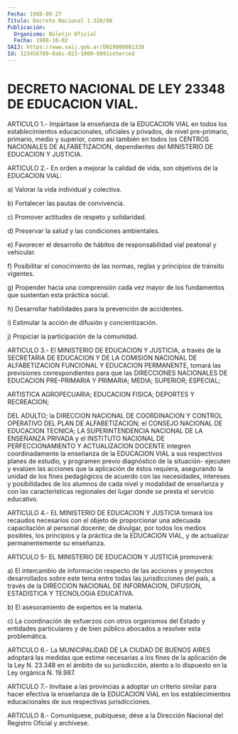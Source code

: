 ```yaml
---
Fecha: 1988-09-27
Título: Decreto Nacional 1.320/88
Publicación:
  Organismo: Boletín Oficial
  Fecha: 1988-10-02
SAIJ: https://www.saij.gob.ar/DN19880001320
Id: 123456789-0abc-023-1000-8891soterced
---
```

# DECRETO NACIONAL DE LEY 23348 DE EDUCACION VIAL.

<a id="1"></a>
ARTICULO  1.-  Impártase  la enseñanza de la EDUCACION VIAL en todos los establecimientos educacionales,  oficiales y privados, de nivel pre-primario, primario, medio y superior,  como  así  también en  todos  los  CENTROS  NACIONALES DE ALFABETIZACION, dependientes del MINISTERIO DE EDUCACION Y JUSTICIA.

<a id="2"></a>
ARTICULO  2.-  En  orden  a  mejorar  la  calidad de vida, son objetivos de la EDUCACION VIAL:

a) Valorar la vida individual y colectiva.

b) Fortalecer las pautas de convivencia.

c) Promover actitudes de respeto y solidaridad.

d)  Preservar  la  salud  y  las  condiciones  ambientales.

e)  Favorecer  el  desarrollo  de  hábitos  de responsabilidad vial peatonal y vehicular.

f) Posibilitar el conocimiento de las normas,  reglas  y principios de tránsito vigentes.

g)    Propender  hacia  una  comprensión  cada  vez  mayor  de  los fundamentos que sustentan esta práctica social.

h) Desarrollar  habilidades  para la prevención de accidentes.

i)  Estimular  la  acción  de  difusión   y  concientización.

j) Propiciar la participación de la comunidad.

<a id="3"></a>
ARTICULO 3.- El MINISTERIO DE EDUCACION Y JUSTICIA, a través de la SECRETARIA DE EDUCACION Y DE LA COMISION NACIONAL DE ALFABETIZACION    FUNCIONAL  Y  EDUCACION  PERMANENTE,  tomará  las previsiones correspondientes  para  que  las DIRECCIONES NACIONALES DE  EDUCACION PRE-PRIMARIA Y PRIMARIA; MEDIA;  SUPERIOR;  ESPECIAL;

ARTISTICA  AGROPECUARIA;  EDUCACION  FISICA; DEPORTES Y RECREACION;

DEL  ADULTO;  la  DIRECCION  NACIONAL  DE  COORDINACION  Y  CONTROL OPERATIVO  DEL  PLAN  DE  ALFABETIZACION;  el CONSEJO  NACIONAL  DE EDUCACION  TECNICA; LA SUPERINTENDENCIA NACIONAL  DE  LA  ENSEÑANZA PRIVADA y el INSTITUTO NACIONAL DE PERFECCIONAMIENTO Y ACTUALIZACION  DOCENTE  integren coordinadamente la enseñanza de la EDUCACION VIAL a sus respectivos  planes  de  estudio, y programen previo  diagnóstico  de  la  situación-  ejecuten  y   evalúen  las acciones que la aplicación de éstos requiera, asegurando  la unidad de  los fines pedagógicos de acuerdo con las necesidades, intereses y posibilidades  de  los  alumnos  de  cada  nivel  y  modalidad de enseñanza y con las características regionales del lugar  donde  se presta el servicio educativo.

<a id="4"></a>
ARTICULO  4.- EL MINISTERIO DE EDUCACION Y JUSTICIA tomará los recaudos necesarios  con  el  objeto  de  proporcionar una adecuada capacitación  al  personal  docente;  de divulgar,  por  todos  los medios  posibles,  los  principios y la práctica  de  la  EDUCACION VIAL, y de actualizar permanentemente su enseñanza.

<a id="5"></a>
ARTICULO  5-  EL MINISTERIO DE EDUCACION Y JUSTICIA promoverá:

a)  El  intercambio de  información  respecto  de  las  acciones  y proyectos desarrollados sobre este tema entre todas las jurisdicciones  del  país,  a  través  de  la DIRECCION NACIONAL DE INFORMACION,  DIFUSION,  ESTADISTICA Y TECNOLOGIA  EDUCATIVA.

b) El asesoramiento de expertos en la materia.

c) La coordinación de esfuerzos  con  otros organismos del Estado y entidades particulares y de bien público  abocados  a resolver esta problemática.

<a id="6"></a>
ARTICULO  6.-  La  MUNICIPALIDAD  DE LA CIUDAD DE BUENOS AIRES adoptará  las  medidas que estime necesarias  a  los  fines  de  la aplicación de la  Ley  N.  23.348  en el ámbito de su jurisdicción, atento a lo dispuesto en la Ley orgánica N. 19.987.

<a id="7"></a>
ARTICULO  7.-  Invítase a las provincias a adoptar un criterio similar para hacer efectiva  la  enseñanza  de la EDUCACION VIAL en los establecimientos educacionales de sus respectivas jurisdicciones.

<a id="8"></a>
ARTICULO  8.-  Comuníquese,  pubíquese,  dése  a  la Dirección Nacional del Registro Oficial y archívese.